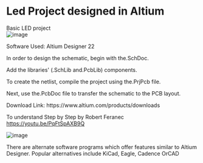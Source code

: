 # Led Project designed in Altium
Basic LED project
<br>
![image](https://github.com/Ritikiitk/Basic_Led/assets/117504931/95c5697b-799d-4852-94f6-af218a195cdb)


Software Used: Altium Designer 22
<br>
<p>In order to design the schematic, begin with the.SchDoc.</p> <p>Add the libraries' (.SchLib and.PcbLib) components.</p> <p>To create the netlist, compile the project using the.PrjPcb file.</p> <p>Next, use the.PcbDoc file to transfer the schematic to the PCB layout.</p>
Download Link: https://www.altium.com/products/downloads

To understand Step by Step by Robert Feranec
https://youtu.be/PqFtSpAXB9Q 


![image](https://github.com/Ritikiitk/Basic_Led/assets/117504931/ec40520d-c4b7-4511-b186-e265e24cddd1)


There are alternate software programs which offer features similar to Altium Designer. 
Popular alternatives include KiCad, Eagle, Cadence OrCAD
